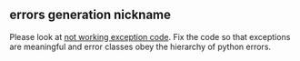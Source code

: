 ## errors generation nickname

Please look at [not working exception code](error-fixing-codes/wrong_exception_code1.py). 
Fix the code so that exceptions are meaningful and error classes obey the hierarchy of python errors.


